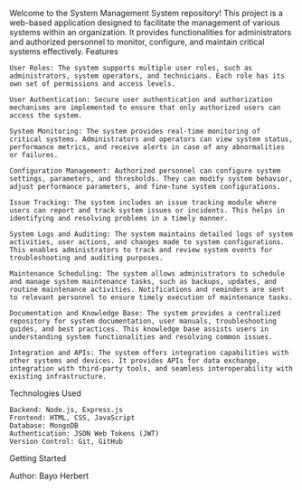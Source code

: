 Welcome to the System Management System repository! This project is a web-based application designed to facilitate the management of various systems within an organization. It provides functionalities for administrators and authorized personnel to monitor, configure, and maintain critical systems effectively.
Features

    User Roles: The system supports multiple user roles, such as administrators, system operators, and technicians. Each role has its own set of permissions and access levels.

    User Authentication: Secure user authentication and authorization mechanisms are implemented to ensure that only authorized users can access the system.

    System Monitoring: The system provides real-time monitoring of critical systems. Administrators and operators can view system status, performance metrics, and receive alerts in case of any abnormalities or failures.

    Configuration Management: Authorized personnel can configure system settings, parameters, and thresholds. They can modify system behavior, adjust performance parameters, and fine-tune system configurations.

    Issue Tracking: The system includes an issue tracking module where users can report and track system issues or incidents. This helps in identifying and resolving problems in a timely manner.

    System Logs and Auditing: The system maintains detailed logs of system activities, user actions, and changes made to system configurations. This enables administrators to track and review system events for troubleshooting and auditing purposes.

    Maintenance Scheduling: The system allows administrators to schedule and manage system maintenance tasks, such as backups, updates, and routine maintenance activities. Notifications and reminders are sent to relevant personnel to ensure timely execution of maintenance tasks.

    Documentation and Knowledge Base: The system provides a centralized repository for system documentation, user manuals, troubleshooting guides, and best practices. This knowledge base assists users in understanding system functionalities and resolving common issues.

    Integration and APIs: The system offers integration capabilities with other systems and devices. It provides APIs for data exchange, integration with third-party tools, and seamless interoperability with existing infrastructure.

Technologies Used

    Backend: Node.js, Express.js
    Frontend: HTML, CSS, JavaScript
    Database: MongoDB
    Authentication: JSON Web Tokens (JWT)
    Version Control: Git, GitHub

Getting Started

Author: Bayo Herbert
